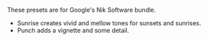 These presets are for Google's Nik Software bundle.

- Sunrise creates vivid and mellow tones for sunsets and sunrises.
- Punch adds a vignette and some detail.
